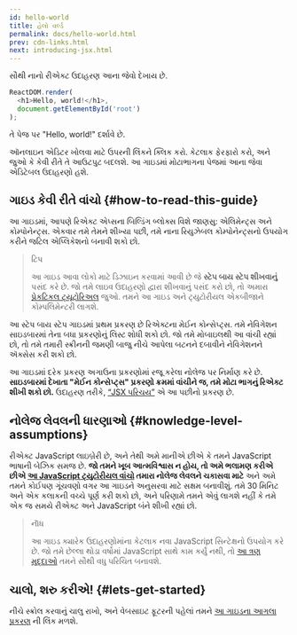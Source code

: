 ```yaml
---
id: hello-world
title: હેલો વર્લ્ડ
permalink: docs/hello-world.html
prev: cdn-links.html
next: introducing-jsx.html
---
```


સૌથી નાનો રીએક્ટ ઉદાહરણ આના જેવો દેખાય છે.

```js
ReactDOM.render(
  <h1>Hello, world!</h1>,
  document.getElementById('root')
);
```

તે પેજ પર "Hello, world!" દર્શાવે છે.

[](codepen://hello-world)

ઑનલાઇન એડિટર ખોલવા માટે ઉપરની લિંકને ક્લિક કરો. કેટલાક ફેરફારો કરો, અને જુઓ કે કેવી રીતે તે આઉટપુટ બદલશે. આ ગાઇડમાં મોટાભાગના પેજમાં આના જેવા એડિટેબલ ઉદાહરણો હશે.


## ગાઇડ કેવી રીતે વાંચો {#how-to-read-this-guide}

આ ગાઇડમાં, આપણે રિએક્ટ એપ્સના બિલ્ડિંગ બ્લોક્સ વિશે જાણસુ: એલિમેન્ટ્સ અને કોમ્પોનેન્ટ્સ. એકવાર તમે તેમને શીખ્યા પછી, તમે નાના રિયુઝેબલ કોમ્પોનેન્ટ્સનો ઉપયોગ કરીને જટિલ એપ્લિકેશનો બનાવી શકો છો.

>ટિપ
>
>આ ગાઇડ આવા લોકો માટે ડિઝાઇન કરવામાં આવી છે જે **સ્ટેપ બાય સ્ટેપ શીખવાનું** પસંદ કરે છે. જો તમે લાઇવ ઉદાહરણો દ્વારા શીખવાનું પસંદ કરો છો, તો અમારા [પ્રેકટિકલ ટ્યૂટોરિઅલ](/tutorial/tutorial.html) જુઓ. તમને આ ગાઇડ અને ટ્યુટોરીયલ એકબીજાને કોમ્પલિમેન્ટરી લાગશે.

આ સ્ટેપ બાય સ્ટેપ ગાઇડમાં પ્રથમ પ્રકરણ છે રિએક્ટના મેઈન કોન્સેપ્ટ્સ. તમે નેવિગેશન સાઇડબારમાં તેના બધા પ્રકરણોનું લિસ્ટ શોધી શકો છો. જો તમે મોબાઇલથી આ વાંચી રહ્યાં છો, તો તમે તમારી સ્ક્રીનની જમણી બાજુ નીચે આપેલા બટનને દબાવીને નેવિગેશનને ઍક્સેસ કરી શકો છો.

આ ગાઇડમાં દરેક પ્રકરણ અગાઉના પ્રકરણોમાં રજૂ કરેલા નોલેજ પર નિર્માણ કરે છે. **સાઇડબારમાં દેખાતા "મેઈન કોન્સેપ્ટ્સ" પ્રકરણો ક્રમમાં વાંચીને જ, તમે મોટા ભાગનું રિએક્ટ શીખી શકો છો.** ઉદાહરણ તરીકે, [“JSX પરિચય”](/docs/introducing-jsx.html) એ આ પછીનો પ્રકરણ છે.

## નોલેજ લેવલની ધારણાઓ {#knowledge-level-assumptions}

રીએક્ટ JavaScript લાઇબ્રેરી છે, અને તેથી અમે માનીએ છીએ કે તમને JavaScript ભાષાની બેઝિક સમજ છે. **જો તમને ખૂબ આત્મવિશ્વાસ ન હોય, તો અમે ભલામણ કરીએ છીએ [આ JavaScript ટ્યુટોરીયલ વાંચો](https://developer.mozilla.org/en-US/docs/Web/JavaScript/A_re-introduction_to_JavaScript) તમારા નોલેજ લેવલને ચકાસવા માટે** અને અમે તમને કોઈપણ ગૂંચવણો વગર આ ગાઇડને અનુસરવા માટે સક્ષમ બનાવીશું. તમે 30 મિનિટ અને એક કલાકની વચ્ચે પૂર્ણ કરી શકો છો, અને પરિણામે તમને એવું લાગશે નહીં કે તમે એક જ સમયે રીએક્ટ અને JavaScript બંને શીખી રહ્યાં છો.

>નૉૅધ
>
>આ ગાઇડ ક્યારેક ઉદાહરણોમાંના કેટલાક નવા JavaScript સિન્ટેક્ષનો ઉપયોગ કરે છે. જો તમે છેલ્લા થોડા વર્ષોમાં JavaScript સાથે કામ કર્યું નથી, તો [આ ત્રણ મુદ્દાઓ](https://gist.github.com/gaearon/683e676101005de0add59e8bb345340c) તમને સૌથી વધુ પરિચિત બનાવશે.


## ચાલો, શરુ કરીએ! {#lets-get-started}

નીચે સ્ક્રોલ કરવાનું ચાલુ રાખો, અને વેબસાઇટ ફૂટરની પહેલાં તમને [આ ગાઇડના આગલા પ્રકરણ](/docs/introducing-jsx.html) ની લિંક મળશે.


